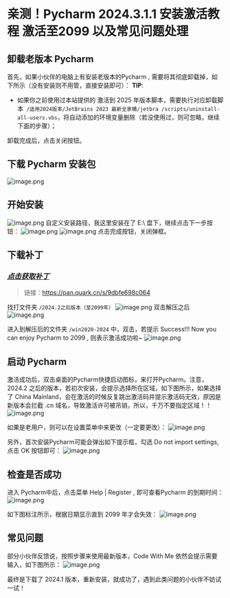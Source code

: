 # 亲测！Pycharm 2024.3.1.1 安装激活教程 激活至2099 以及常见问题处理
## 卸载老版本 Pycharm
首先，如果小伙伴的电脑上有安装老版本的Pycharm , 需要将其彻底卸载掉，如下所示（没有安装则不用管，直接安装即可）：
**TIP**:
*   如果你之前使用过本站提供的 激活到 2025 年版本脚本，需要执行对应卸载脚本` /适用2024版本/JetBrains 2023 最新全家桶/jetbra /scripts/uninstall-all-users.vbs`，将自动添加的环境变量删除（若没使用过，则可忽略，继续下面的步骤）；

卸载完成后，点击关闭按钮。
## 下载 Pycharm 安装包
![image.png](https://upload-images.jianshu.io/upload_images/30153012-6a7e6dd7875b8f1d.png?imageMogr2/auto-orient/strip%7CimageView2/2/w/1240)

## 开始安装
![image.png](https://upload-images.jianshu.io/upload_images/30153012-8276ec42c3b5a88b.png?imageMogr2/auto-orient/strip%7CimageView2/2/w/1240)
自定义安装路径，我这里安装在了 E:\ 盘下，继续点击下一步按钮：
![image.png](https://upload-images.jianshu.io/upload_images/30153012-6bce694a57934133.png?imageMogr2/auto-orient/strip%7CimageView2/2/w/1240)
![image.png](https://upload-images.jianshu.io/upload_images/30153012-afb68e27948c962b.png?imageMogr2/auto-orient/strip%7CimageView2/2/w/1240)
点击完成按钮，关闭弹框。

## 下载补丁
### [***点击获取补丁***](https://pan.quark.cn/s/9dbfe698c064)
>链接：https://pan.quark.cn/s/9dbfe698c064

找打文件夹 ```/2024.2之后版本（至2099年）```
![image.png](https://upload-images.jianshu.io/upload_images/30153012-fc4edb41726f875c.png?imageMogr2/auto-orient/strip%7CimageView2/2/w/1240)
双击解压之后
![image.png](https://upload-images.jianshu.io/upload_images/30153012-31c68291e4dc0ee3.png?imageMogr2/auto-orient/strip%7CimageView2/2/w/1240)

进入到解压后的文件夹 ```/win2020-2024``` 中，双击，若提示 Success!!! Now you can enjoy Pycharm  to 2099 , 则表示激活成功啦~
![image.png](https://upload-images.jianshu.io/upload_images/30153012-fa11fc7fc9736a54.png?imageMogr2/auto-orient/strip%7CimageView2/2/w/1240)


## 启动 Pycharm
激活成功后，双击桌面的Pycharm快捷启动图标，来打开Pycharm。注意，2024.2 之后的版本，若初次安装，会提示选择所在区域，如下图所示，如果选择了 China Mainland，会在激活的时候反复跳出激活码并提示激活码无效，原因是新版本会拦截 .cn 域名，导致激活许可被吊销，所以，千万不要指定区域！！
![image.png](https://upload-images.jianshu.io/upload_images/30153012-0243f2605288d646.png?imageMogr2/auto-orient/strip%7CimageView2/2/w/1240)

如果是老用户，则可以在设置菜单中来更改（一定要更改）：
![image.png](https://upload-images.jianshu.io/upload_images/30153012-ff0aa5749e9b734f.png?imageMogr2/auto-orient/strip%7CimageView2/2/w/1240)

另外，首次安装Pycharm可能会弹出如下提示框，勾选 Do not import settings, 点击 OK 按钮即可：
![image.png](https://upload-images.jianshu.io/upload_images/30153012-f04f9d7ae41e1f5f.png?imageMogr2/auto-orient/strip%7CimageView2/2/w/1240)


## 检查是否成功
进入 Pycharm中后，点击菜单 Help | Register , 即可查看Pycharm 的到期时间：
![image.png](https://upload-images.jianshu.io/upload_images/30153012-74980a0a1f87333a.png?imageMogr2/auto-orient/strip%7CimageView2/2/w/1240)


如下图标注所示，根据日期显示直到 2099 年才会失效：
![image.png](https://upload-images.jianshu.io/upload_images/30153012-891a7a060222f866.png?imageMogr2/auto-orient/strip%7CimageView2/2/w/1240)


## 常见问题
部分小伙伴反馈说，按照步骤来使用最新版本，Code With Me 依然会提示需要输入，如下图所示：
![image.png](https://upload-images.jianshu.io/upload_images/30153012-259354a91d9691d9.png?imageMogr2/auto-orient/strip%7CimageView2/2/w/1240)

最终是下载了 2024.1 版本，重新安装，就成功了，遇到此类问题的小伙伴不妨试一试！
